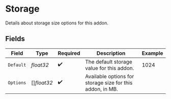 # Storage

Details about storage size options for this addon.


## Fields

| Field                                                     | Type                                                      | Required                                                  | Description                                               | Example                                                   |
| --------------------------------------------------------- | --------------------------------------------------------- | --------------------------------------------------------- | --------------------------------------------------------- | --------------------------------------------------------- |
| `Default`                                                 | *float32*                                                 | :heavy_check_mark:                                        | The default storage value for this addon.                 | 1024                                                      |
| `Options`                                                 | []*float32*                                               | :heavy_check_mark:                                        | Available options for storage size for this addon, in MB. |                                                           |